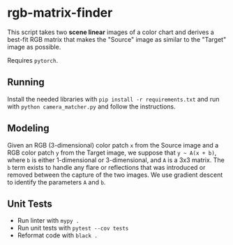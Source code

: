 # rgb-matrix-finder

This script takes two **scene linear** images of a color chart and derives a best-fit RGB matrix that makes the "Source" image as similar to the "Target" image as possible.

Requires `pytorch`.

## Running
Install the needed libraries with `pip install -r requirements.txt` and run with `python camera_matcher.py` and follow the instructions.

## Modeling

Given an RGB (3-dimensional) color patch `x` from the Source image and a RGB color patch `y` from the Target image, we suppose that `y ~ A(x + b)`, where `b` is either 1-dimensional or 3-dimensional, and `A` is a 3x3 matrix. The `b` term exists to handle any flare or reflections that was introduced or removed between the capture of the two images. We use gradient descent to identify the parameters `A` and `b`.

## Unit Tests
* Run linter with `mypy .`
* Run unit tests with `pytest --cov tests`
* Reformat code with `black .`
